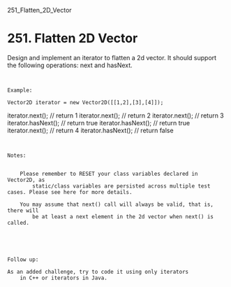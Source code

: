 251_Flatten_2D_Vector
# 251. Flatten 2D Vector

Design and implement an iterator to flatten a 2d vector. It should support the following
        operations: next and hasNext.

     

    Example:

    Vector2D iterator = new Vector2D([[1,2],[3],[4]]);

iterator.next(); // return 1
iterator.next(); // return 2
iterator.next(); // return 3
iterator.hasNext(); // return true
iterator.hasNext(); // return true
iterator.next(); // return 4
iterator.hasNext(); // return false

     

    Notes:

    
        Please remember to RESET your class variables declared in Vector2D, as
            static/class variables are persisted across multiple test cases. Please see here for more details.
        
        You may assume that next() call will always be valid, that is, there will
            be at least a next element in the 2d vector when next() is called.
        
    

     

    Follow up:

    As an added challenge, try to code it using only iterators
        in C++ or iterators in Java.